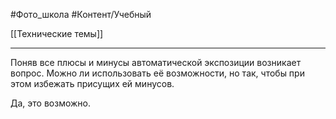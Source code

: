 #Фото_школа #Контент/Учебный 

[[Технические темы]]
_____________
Поняв все плюсы и минусы автоматической экспозиции возникает вопрос. Можно ли использовать её возможности, но так, чтобы при этом избежать присущих ей минусов.

Да, это возможно.

